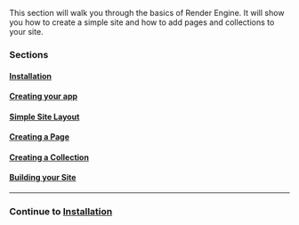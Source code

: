 This section will walk you through the basics of Render Engine. It will show you how to create a simple site and how to add pages and collections to your site.

### Sections

#### [Installation](./installation.md)

#### [Creating your app](./creating-your-app.md)

#### [Simple Site Layout](./layout.md)

#### [Creating a Page](./creating-a-page.md)

#### [Creating a Collection](./creating-a-collection.md)

#### [Building your Site](./building-your-site.md)

---

### Continue to [Installation](./installation.md)
